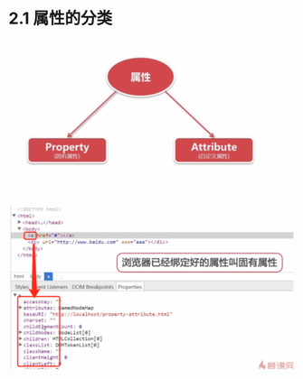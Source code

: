 # 2.1 属性的分类





![image-20210711095352198](../../image/image-20210711095352198.png)







![image-20210711095605074](../../image/image-20210711095605074.png)



